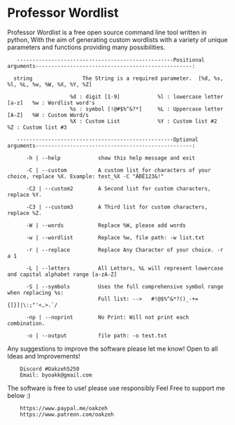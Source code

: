 # Professor Wordlist
Professor Wordlist is a free open source command line tool written in python, With the aim of generating custom wordlists with a variety of unique parameters and functions providing many possibilities.

       --------------------------------------------------Positional arguments--------------------------------------------------:

      string                The String is a required parameter.  [%d, %s, %l, %L, %w, %W, %X, %Y, %Z]

                        %d : digit [1-9]            %l : lowercase letter [a-z]   %w : Wordlist word's
                        %s : symbol [!@#$%^&?*]     %L : Uppercase letter [A-Z]   %W : Custom Word/s
                        %X : Custom List            %Y : Custom list #2           %Z : Custom list #3

       --------------------------------------------------Optional arguments--------------------------------------------------:

          -h | --help            show this help message and exit
  
          -C | --custom          A custom list for characters of your choice, replace %X. Example: test_%X -C "ÀÐÈ123&!"

          -C2 | --custom2        A Second list for custom characters, replace %Y.

          -C3 | --custom3        A Third list for custom characters, replace %Z.

          -W | --words           Replace %W, please add words

          -w | --wordlist        Replace %w, file path: -w list.txt

          -r | --replace         Replace Any Character of your choice. -r a 1

          -L | --letters         All Letters, %L will represent lowercase and capital alphabet range [a-zA-Z]

          -S | --symbols         Uses the full comprehensive symbol range when replacing %s:
                                 Full list: -->   #!@$%^&*?()_-+={[}]|\:;"'<,>.`/  

          -np | --noprint        No Print: Will not print each combination.

          -o | --output          file path: -o test.txt
          
          
 Any suggestions to improve the software please let me know!
 Open to all Ideas and Improvements!
 
        Discord #Oakzeh5250
        Email: byoakk@gmail.com

 The software is free to use! please use responsibly
 Feel Free to support me below :)

        https://www.paypal.me/oakzeh 
        https://www.patreon.com/oakzeh 

